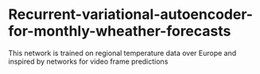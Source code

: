 # Recurrent-variational-autoencoder-for-monthly-wheather-forecasts
This network is trained on regional temperature data over Europe and inspired by networks for video frame predictions

